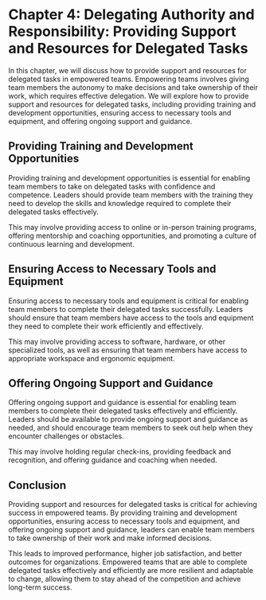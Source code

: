 Chapter 4: Delegating Authority and Responsibility: Providing Support and Resources for Delegated Tasks
=======================================================================================================

In this chapter, we will discuss how to provide support and resources for delegated tasks in empowered teams. Empowering teams involves giving team members the autonomy to make decisions and take ownership of their work, which requires effective delegation. We will explore how to provide support and resources for delegated tasks, including providing training and development opportunities, ensuring access to necessary tools and equipment, and offering ongoing support and guidance.

Providing Training and Development Opportunities
------------------------------------------------

Providing training and development opportunities is essential for enabling team members to take on delegated tasks with confidence and competence. Leaders should provide team members with the training they need to develop the skills and knowledge required to complete their delegated tasks effectively.

This may involve providing access to online or in-person training programs, offering mentorship and coaching opportunities, and promoting a culture of continuous learning and development.

Ensuring Access to Necessary Tools and Equipment
------------------------------------------------

Ensuring access to necessary tools and equipment is critical for enabling team members to complete their delegated tasks successfully. Leaders should ensure that team members have access to the tools and equipment they need to complete their work efficiently and effectively.

This may involve providing access to software, hardware, or other specialized tools, as well as ensuring that team members have access to appropriate workspace and ergonomic equipment.

Offering Ongoing Support and Guidance
-------------------------------------

Offering ongoing support and guidance is essential for enabling team members to complete their delegated tasks effectively and efficiently. Leaders should be available to provide ongoing support and guidance as needed, and should encourage team members to seek out help when they encounter challenges or obstacles.

This may involve holding regular check-ins, providing feedback and recognition, and offering guidance and coaching when needed.

Conclusion
----------

Providing support and resources for delegated tasks is critical for achieving success in empowered teams. By providing training and development opportunities, ensuring access to necessary tools and equipment, and offering ongoing support and guidance, leaders can enable team members to take ownership of their work and make informed decisions.

This leads to improved performance, higher job satisfaction, and better outcomes for organizations. Empowered teams that are able to complete delegated tasks effectively and efficiently are more resilient and adaptable to change, allowing them to stay ahead of the competition and achieve long-term success.
